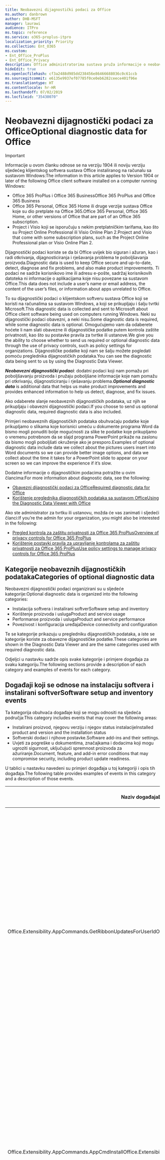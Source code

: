 ```yaml
---
title: Neobavezni dijagnostički podaci za Office
ms.author: danbrown
author: DHB-MSFT
manager: laurawi
audience: ITPro
ms.topic: reference
ms.service: o365-proplus-itpro
localization_priority: Priority
ms.collection: Ent_O365
ms.custom:
- Ent_Office_ProPlus
- Ent_Office_Privacy
description: Office administratorima sustava pruža informacije o neobaveznim dijagnostičkim podacima u sustavu Office, uključujući primjere događaja.
hideEdit: true
ms.openlocfilehash: cf3a2488d985dd238456e86466688036c0c61ccb
ms.sourcegitcommit: e6135e9937ef07785f0ce0eb6282ceece401f96e
ms.translationtype: HT
ms.contentlocale: hr-HR
ms.lasthandoff: 07/02/2019
ms.locfileid: "35430070"
---
```

# <a name="optional-diagnostic-data-for-office"></a><span data-ttu-id="2ac2c-103">Neobavezni dijagnostički podaci za Office</span><span class="sxs-lookup"><span data-stu-id="2ac2c-103">Optional diagnostic data for Office</span></span>

> [!IMPORTANT]
> <span data-ttu-id="2ac2c-104">Informacije u ovom članku odnose se na verziju 1904 ili noviju verziju sljedećeg klijentskog softvera sustava Office instaliranog na računalu sa sustavom Windows:</span><span class="sxs-lookup"><span data-stu-id="2ac2c-104">The information in this article applies to Version 1904 or later of the following Office client software installed on a computer running Windows:</span></span>
> - <span data-ttu-id="2ac2c-105">Office 365 ProPlus i Office 365 Business</span><span class="sxs-lookup"><span data-stu-id="2ac2c-105">Office 365 ProPlus and Office 365 Business</span></span>
> - <span data-ttu-id="2ac2c-106">Office 365 Personal, Office 365 Home ili druge verzije sustava Office koje su dio pretplate na Office 365.</span><span class="sxs-lookup"><span data-stu-id="2ac2c-106">Office 365 Personal, Office 365 Home, or other versions of Office that are part of an Office 365 subscription.</span></span>
> - <span data-ttu-id="2ac2c-107">Project i Visio koji se isporučuju s nekim pretplatničkim tarifama, kao što su Project Online Professional ili Visio Online Plan 2.</span><span class="sxs-lookup"><span data-stu-id="2ac2c-107">Project and Visio that come with some subscription plans, such as the Project Online Professional plan or Visio Online Plan 2.</span></span>

<span data-ttu-id="2ac2c-108">Dijagnostički podaci koriste se da bi Office uvijek bio siguran i ažuran, kao i radi otkrivanja, dijagnosticiranja i rješavanja problema te poboljšavanja proizvoda.</span><span class="sxs-lookup"><span data-stu-id="2ac2c-108">Diagnostic data is used to keep Office secure and up-to-date, detect, diagnose and fix problems, and also make product improvements.</span></span> <span data-ttu-id="2ac2c-109">Ti podaci ne sadrže korisnikovo ime ili adresu e-pošte, sadržaj korisnikovih datoteka ni informacije o aplikacijama koje nisu povezane sa sustavom Office.</span><span class="sxs-lookup"><span data-stu-id="2ac2c-109">This data does not include a user’s name or email address, the content of the user’s files, or information about apps unrelated to Office.</span></span>

<span data-ttu-id="2ac2c-110">To su dijagnostički podaci o klijentskom softveru sustava Office koji se koristi na računalima sa sustavom Windows, a koji se prikupljaju i šalju tvrtki Microsoft.</span><span class="sxs-lookup"><span data-stu-id="2ac2c-110">This diagnostic data is collected and sent to Microsoft about Office client software being used on computers running Windows.</span></span> <span data-ttu-id="2ac2c-111">Neki su dijagnostički podaci obavezni, a neki nisu.</span><span class="sxs-lookup"><span data-stu-id="2ac2c-111">Some diagnostic data is required, while some diagnostic data is optional.</span></span> <span data-ttu-id="2ac2c-112">Omogućujemo vam da odaberete hoćete li nam slati obavezne ili dijagnostičke podatke putem kontrola zaštite privatnosti, kao što su postavke pravila za tvrtke ili ustanove.</span><span class="sxs-lookup"><span data-stu-id="2ac2c-112">We give you the ability to choose whether to send us required or optional diagnostic data through the use of privacy controls, such as policy settings for organizations.</span></span> <span data-ttu-id="2ac2c-113">Dijagnostičke podatke koji nam se šalju možete pogledati pomoću preglednika dijagnostičkih podataka.</span><span class="sxs-lookup"><span data-stu-id="2ac2c-113">You can see the diagnostic data being sent to us by using the Diagnostic Data Viewer.</span></span>

<span data-ttu-id="2ac2c-114">***Neobavezni dijagnostički podaci***: dodatni podaci koji nam pomažu pri poboljšavanju proizvoda i pružaju poboljšane informacije koje nam pomažu pri otkrivanju, dijagnosticiranju i rješavanju problema.</span><span class="sxs-lookup"><span data-stu-id="2ac2c-114">***Optional diagnostic data*** is additional data that helps us make product improvements and provides enhanced information to help us detect, diagnose, and fix issues.</span></span>

<span data-ttu-id="2ac2c-115">Ako odaberete slanje neobaveznih dijagnostičkih podataka, uz njih se prikupljaju i obavezni dijagnostički podaci.</span><span class="sxs-lookup"><span data-stu-id="2ac2c-115">If you choose to send us optional diagnostic data, required diagnostic data is also included.</span></span>

<span data-ttu-id="2ac2c-116">Primjeri neobaveznih dijagnostičkih podataka obuhvaćaju podatke koje prikupljamo o slikama koje korisnici umeću u dokumente programa Word da bismo mogli ponuditi bolje mogućnosti za slike te podatke koje prikupljamo o vremenu potrebnom da se slajd programa PowerPoint prikaže na zaslonu da bismo mogli poboljšati okruženje ako je presporo.</span><span class="sxs-lookup"><span data-stu-id="2ac2c-116">Examples of optional diagnostic data include data we collect about the pictures users insert into Word documents so we can provide better image options, and data we collect about the time it takes for a PowerPoint slide to appear on your screen so we can improve the experience if it’s slow.</span></span>

<span data-ttu-id="2ac2c-117">Dodatne informacije o dijagnostičkim podacima potražite u ovim člancima:</span><span class="sxs-lookup"><span data-stu-id="2ac2c-117">For more information about diagnostic data, see the following:</span></span>

- [<span data-ttu-id="2ac2c-118">Obavezni dijagnostički podaci za Office</span><span class="sxs-lookup"><span data-stu-id="2ac2c-118">Required diagnostic data for Office</span></span>](required-diagnostic-data.md)
- [<span data-ttu-id="2ac2c-119">Korištenje preglednika dijagnostičkih podataka sa sustavom Office</span><span class="sxs-lookup"><span data-stu-id="2ac2c-119">Using the Diagnostic Data Viewer with Office</span></span>](https://support.office.com/article/cf761ce9-d805-4c60-a339-4e07f3182855)

<span data-ttu-id="2ac2c-120">Ako ste administrator za tvrtku ili ustanovu, možda će vas zanimati i sljedeći članci:</span><span class="sxs-lookup"><span data-stu-id="2ac2c-120">If you’re the admin for your organization, you might also be interested in the following:</span></span>

- [<span data-ttu-id="2ac2c-121">Pregled kontrola za zaštitu privatnosti za Office 365 ProPlus</span><span class="sxs-lookup"><span data-stu-id="2ac2c-121">Overview of privacy controls for Office 365 ProPlus</span></span>](overview-privacy-controls.md)
- [<span data-ttu-id="2ac2c-122">Korištenje postavki pravila za upravljanje kontrolama za zaštitu privatnosti za Office 365 ProPlus</span><span class="sxs-lookup"><span data-stu-id="2ac2c-122">Use policy settings to manage privacy controls for Office 365 ProPlus</span></span>](manage-privacy-controls.md)

## <a name="categories-of-optional-diagnostic-data"></a><span data-ttu-id="2ac2c-123">Kategorije neobaveznih dijagnostičkih podataka</span><span class="sxs-lookup"><span data-stu-id="2ac2c-123">Categories of optional diagnostic data</span></span>

<span data-ttu-id="2ac2c-124">Neobavezni dijagnostički podaci organizirani su u sljedeće kategorije:</span><span class="sxs-lookup"><span data-stu-id="2ac2c-124">Optional diagnostic data is organized into the following categories:</span></span>

- <span data-ttu-id="2ac2c-125">Instalacija softvera i instalirani softver</span><span class="sxs-lookup"><span data-stu-id="2ac2c-125">Software setup and inventory</span></span>
- <span data-ttu-id="2ac2c-126">Korištenje proizvoda i usluga</span><span class="sxs-lookup"><span data-stu-id="2ac2c-126">Product and service usage</span></span>
- <span data-ttu-id="2ac2c-127">Performanse proizvoda i usluga</span><span class="sxs-lookup"><span data-stu-id="2ac2c-127">Product and service performance</span></span>
- <span data-ttu-id="2ac2c-128">Povezivost i konfiguracija uređaja</span><span class="sxs-lookup"><span data-stu-id="2ac2c-128">Device connectivity and configuration</span></span>

<span data-ttu-id="2ac2c-129">Te se kategorije prikazuju u pregledniku dijagnostičkih podataka, a iste se kategorije koriste za obavezne dijagnostičke podatke.</span><span class="sxs-lookup"><span data-stu-id="2ac2c-129">These categories are shown in the Diagnostic Data Viewer and are the same categories used with required diagnostic data.</span></span>

<span data-ttu-id="2ac2c-130">Odjeljci u nastavku sadrže opis svake kategorije i primjere događaja za svaku kategoriju.</span><span class="sxs-lookup"><span data-stu-id="2ac2c-130">The following sections provide a description of each category and examples of events for each category.</span></span>

## <a name="software-setup-and-inventory-events"></a><span data-ttu-id="2ac2c-131">Događaji koji se odnose na instalaciju softvera i instalirani softver</span><span class="sxs-lookup"><span data-stu-id="2ac2c-131">Software setup and inventory events</span></span>

<span data-ttu-id="2ac2c-132">Ta kategorija obuhvaća događaje koji se mogu odnositi na sljedeća područja:</span><span class="sxs-lookup"><span data-stu-id="2ac2c-132">This category includes events that may cover the following areas:</span></span>

- <span data-ttu-id="2ac2c-133">Instalirani proizvod, njegovu verziju i njegov status instalacije</span><span class="sxs-lookup"><span data-stu-id="2ac2c-133">Installed product and version and the installation status</span></span>
- <span data-ttu-id="2ac2c-134">Softverski dodaci i njihove postavke.</span><span class="sxs-lookup"><span data-stu-id="2ac2c-134">Software add-ins and their settings.</span></span>
- <span data-ttu-id="2ac2c-135">Uvjeti za pogreške u dokumentima, značajkama i dodacima koji mogu ugroziti sigurnost, uključujući spremnost proizvoda za ažuriranje.</span><span class="sxs-lookup"><span data-stu-id="2ac2c-135">Document, feature, and add-in error conditions that may compromise security, including product update readiness.</span></span>

<span data-ttu-id="2ac2c-136">U tablici u nastavku navedeni su primjeri događaja u toj kategoriji i opis tih događaja.</span><span class="sxs-lookup"><span data-stu-id="2ac2c-136">The following table provides examples of events in this category and a description of those events.</span></span>

| <span data-ttu-id="2ac2c-137">**Naziv događaja**</span><span class="sxs-lookup"><span data-stu-id="2ac2c-137">**Event name**</span></span>   | <span data-ttu-id="2ac2c-138">**Opis događaja**</span><span class="sxs-lookup"><span data-stu-id="2ac2c-138">**Event description**</span></span>  |
| ---- | ---- |
| <span data-ttu-id="2ac2c-139">Office.Extensibility.AppCommands.GetRibbonUpdatesForUserId</span><span class="sxs-lookup"><span data-stu-id="2ac2c-139">OfficeExtensibilityAppCommandsGetRibbonUpdatesForUserId</span></span> | <span data-ttu-id="2ac2c-140">Taj događaj pokazuje ažurira li Word uspješno vrpcu u korisničkom sučelju programa Word kada korisnik promijeni identitet.</span><span class="sxs-lookup"><span data-stu-id="2ac2c-140">This event indicates whether Word successfully updates the Ribbon in the Word User Interface when the user changes their identity.</span></span> <span data-ttu-id="2ac2c-141">Taj događaj koristimo za otkrivanje pogrešne instalacije i drugih problema koji mogu utjecati na korisničko sučelje sustava Office.</span><span class="sxs-lookup"><span data-stu-id="2ac2c-141">We use this event to detect incorrect setup and other issues that would affect the Office user interface.</span></span> |
| <span data-ttu-id="2ac2c-142">Office.Extensibility.AppCommands.AppCmdInstall</span><span class="sxs-lookup"><span data-stu-id="2ac2c-142">Office.Extensibility.AppCommands.AppCmdInstall</span></span>   | <span data-ttu-id="2ac2c-143">Taj događaj nudi informacije o dodatku za Office koji je korisnik instalirao, uključujući ID aplikacije, međuverziju i verziju operacijskog sustava, uspješnost instalacije i trajanje instalacije.</span><span class="sxs-lookup"><span data-stu-id="2ac2c-143">This event provides information about the Office add-in that the user has installed, including app ID, operating system build and version, success of installation, and duration of install.</span></span>  |

## <a name="product-and-service-usage-events"></a><span data-ttu-id="2ac2c-144">Događaji koji se odnose na korištenje proizvoda i usluga</span><span class="sxs-lookup"><span data-stu-id="2ac2c-144">Product and service usage events</span></span>

<span data-ttu-id="2ac2c-145">Ta kategorija obuhvaća događaje koji se mogu odnositi na sljedeća područja:</span><span class="sxs-lookup"><span data-stu-id="2ac2c-145">This category includes events that may cover the following areas:</span></span>

- <span data-ttu-id="2ac2c-146">Uspješno funkcioniranje aplikacije.</span><span class="sxs-lookup"><span data-stu-id="2ac2c-146">Success of application functionality.</span></span> <span data-ttu-id="2ac2c-147">Ograničeno na otvaranje i zatvaranje aplikacije i dokumenata, uređivanje datoteka i zajedničko korištenje dokumenata (suradnju).</span><span class="sxs-lookup"><span data-stu-id="2ac2c-147">Limited to opening and closing of the application and documents, file editing, and file sharing (collaboration).</span></span>
- <span data-ttu-id="2ac2c-148">Utvrđivanje je li došlo do određenih događaja povezanih sa značajkama, kao što je pokretanje ili zaustavljanje, te utvrđivanje je li značajka pokrenuta.</span><span class="sxs-lookup"><span data-stu-id="2ac2c-148">Determination if specific feature events have occurred, such as start or stop, and if feature is running.</span></span>
- <span data-ttu-id="2ac2c-149">Značajke pristupačnosti u sustavu Office</span><span class="sxs-lookup"><span data-stu-id="2ac2c-149">Office accessibility features</span></span>

<span data-ttu-id="2ac2c-150">U tablici u nastavku navedeni su primjeri događaja u toj kategoriji i opis tih događaja.</span><span class="sxs-lookup"><span data-stu-id="2ac2c-150">The following table provides examples of events in this category and a description of those events.</span></span>

| <span data-ttu-id="2ac2c-151">**Naziv događaja**</span><span class="sxs-lookup"><span data-stu-id="2ac2c-151">**Event name**</span></span>   | <span data-ttu-id="2ac2c-152">**Opis događaja**</span><span class="sxs-lookup"><span data-stu-id="2ac2c-152">**Event description**</span></span>  |
| ------ | ------- |
| <span data-ttu-id="2ac2c-153">Office.Word.Commanding.Highlight</span><span class="sxs-lookup"><span data-stu-id="2ac2c-153">Office.Word.Commanding.Highlight</span></span>  | <span data-ttu-id="2ac2c-154">Taj događaj pokazuje da je Word izvršio naredbu za isticanje teksta.</span><span class="sxs-lookup"><span data-stu-id="2ac2c-154">This event indicates Word has executed the command to highlight text.</span></span> <span data-ttu-id="2ac2c-155">Taj događaj koristimo za otkrivanje pogrešaka u naredbi za označavanje teksta.</span><span class="sxs-lookup"><span data-stu-id="2ac2c-155">We use this event to detect errors in the text-highlight command.</span></span>  |
| <span data-ttu-id="2ac2c-156">Office.Translator.AddInLoaded</span><span class="sxs-lookup"><span data-stu-id="2ac2c-156">Office.Translator.AddInLoaded</span></span>   | <span data-ttu-id="2ac2c-157">Impulsni podaci koji pokazuju da je značajka prevoditelja uspješno učitana i prikazana.</span><span class="sxs-lookup"><span data-stu-id="2ac2c-157">A heartbeat to indicate that the translator feature has been loaded and rendered successfully.</span></span>  |
| <span data-ttu-id="2ac2c-158">Office.Graphics.GVizInsertShape</span><span class="sxs-lookup"><span data-stu-id="2ac2c-158">Office.Graphics.GVizInsertShape</span></span> |<span data-ttu-id="2ac2c-159">Prati uspješnost ili neuspješnost značajke umetanja slike i prijavljuje pojedinosti o vrstama umetnutih slika i njihovu izvoru.</span><span class="sxs-lookup"><span data-stu-id="2ac2c-159">Tracks the success or failure of the Insert Picture feature, and also reports details of types of pictures inserted and from which source.</span></span>| 
| <span data-ttu-id="2ac2c-160">Office.PowerPoint.PPT.Desktop.SummaryZoomInsertionRule</span><span class="sxs-lookup"><span data-stu-id="2ac2c-160">Office.PowerPoint.PPT.Desktop.SummaryZoomInsertionRule</span></span>   | <span data-ttu-id="2ac2c-161">Taj događaj utvrđuje ima li u dokumentu sekcija kada korisnik umeće skupni pregled te je li korisnik odabrao brisanje postojećih sekcija.</span><span class="sxs-lookup"><span data-stu-id="2ac2c-161">This event determines if there are any sections present in a document when the user is inserting Summary Zoom and if the user chooses to delete existing sections.</span></span> |
| <span data-ttu-id="2ac2c-162">Office.Security.SecureReaderHost.ProtectedViewValidation</span><span class="sxs-lookup"><span data-stu-id="2ac2c-162">Office.Security.SecureReaderHost.ProtectedViewValidation</span></span> | <span data-ttu-id="2ac2c-163">Prati kada je i zašto datoteka otvorena u zaštićenom prikazu.</span><span class="sxs-lookup"><span data-stu-id="2ac2c-163">Tracks when and why a file is opened in Protected View.</span></span> <span data-ttu-id="2ac2c-164">Koristi se za dijagnosticiranje stanja kada se zaštićeni prikaz nije mogao uspješno aktivirati da bi se provjerilo funkcionira li značajka ispravno.</span><span class="sxs-lookup"><span data-stu-id="2ac2c-164">Used to diagnose conditions where Protected View may not be correctly triggered to ensure the feature is working properly.</span></span> |

## <a name="product-and-service-performance-events"></a><span data-ttu-id="2ac2c-165">Događaji koji se odnose na performanse proizvoda i usluga</span><span class="sxs-lookup"><span data-stu-id="2ac2c-165">Product and service performance events</span></span>

<span data-ttu-id="2ac2c-166">Ta kategorija obuhvaća događaje koji se mogu odnositi na sljedeća područja:</span><span class="sxs-lookup"><span data-stu-id="2ac2c-166">This category includes events that may cover the following areas:</span></span>

- <span data-ttu-id="2ac2c-167">Neočekivana zatvaranja (rušenja) aplikacija i stanje aplikacije kada se to dogodi.</span><span class="sxs-lookup"><span data-stu-id="2ac2c-167">Unexpected application exits (crashes) and the state of the application when that happens.</span></span>
- <span data-ttu-id="2ac2c-168">Loše vrijeme odziva ili performanse u situacijama kao što su pokretanje aplikacije ili otvaranje datoteke.</span><span class="sxs-lookup"><span data-stu-id="2ac2c-168">Poor response time or performance for scenarios such as application start up or opening a file.</span></span>
- <span data-ttu-id="2ac2c-169">Pogreške u funkcioniranju značajke ili korisničkog okruženja.</span><span class="sxs-lookup"><span data-stu-id="2ac2c-169">Errors in functionality of a feature or user experience.</span></span>

<span data-ttu-id="2ac2c-170">U tablici u nastavku navedeni su primjeri događaja u toj kategoriji i opis tih događaja.</span><span class="sxs-lookup"><span data-stu-id="2ac2c-170">The following table provides examples of events in this category and a description of those events.</span></span>

| <span data-ttu-id="2ac2c-171">**Naziv događaja**</span><span class="sxs-lookup"><span data-stu-id="2ac2c-171">**Event name**</span></span>    | <span data-ttu-id="2ac2c-172">**Opis događaja**</span><span class="sxs-lookup"><span data-stu-id="2ac2c-172">**Event description**</span></span>   |
| --------------- | -------------- |
| <span data-ttu-id="2ac2c-173">Office.Word.Word.CoreSaveTime100ns</span><span class="sxs-lookup"><span data-stu-id="2ac2c-173">OfficeWordWordCoreSaveTime100ns</span></span>     | <span data-ttu-id="2ac2c-174">Taj događaj bilježi performanse aktivnosti spremanja dokumenta u programu Word.</span><span class="sxs-lookup"><span data-stu-id="2ac2c-174">This event logs the performance of a document save activity by Word.</span></span> <span data-ttu-id="2ac2c-175">Taj događaj koristimo za otkrivanje pogrešaka i problema s performansama tijekom aktivnosti spremanja dokumenta u programu Word.</span><span class="sxs-lookup"><span data-stu-id="2ac2c-175">We use this event to detect errors and performance issues in the Word save document activity.</span></span>|
| <span data-ttu-id="2ac2c-176">Office.Identity.SignInForWamAccountAad</span><span class="sxs-lookup"><span data-stu-id="2ac2c-176">Office.Identity.SignInForWamAccountAad</span></span>  | <span data-ttu-id="2ac2c-177">Taj se događaj šalje kada se korisnik prijavi na račun za Azure Active Directory pomoću biblioteke upravitelja web-računa (Web Account Manager, WAM).</span><span class="sxs-lookup"><span data-stu-id="2ac2c-177">This event is sent when a user is signed in to an Azure Active Directory account with Web Account Manager (WAM) library.</span></span> <span data-ttu-id="2ac2c-178">Taj događaj šalje metapodatke kao što su AppName, AppVersion i ErrorCode ako događaj ne uspije.</span><span class="sxs-lookup"><span data-stu-id="2ac2c-178">This event sends metadata such as AppName, AppVersion, and ErrorCode if the event failed.</span></span> |
| <span data-ttu-id="2ac2c-179">Office.PowerPoint.PPT.Desktop.FileOpen.FirstSlideMasterThumbnailRenderTime</span><span class="sxs-lookup"><span data-stu-id="2ac2c-179">Office.PowerPoint.PPT.Desktop.FileOpen.FirstSlideMasterThumbnailRenderTime</span></span> | <span data-ttu-id="2ac2c-180">Taj događaj prikuplja podatke o vremenu potrebnom za prikaz minijature prve matrice slajda u programu PowerPoint.</span><span class="sxs-lookup"><span data-stu-id="2ac2c-180">This event collects the length of time it takes to render the first slide master thumbnail in PowerPoint.</span></span>  |
| <span data-ttu-id="2ac2c-181">Office.Extensibility.Diagnostics</span><span class="sxs-lookup"><span data-stu-id="2ac2c-181">Office.Extensibility.Diagnostics</span></span>   | <span data-ttu-id="2ac2c-182">Taj događaj nudi općenite dijagnostičke podatke za dodatke sustava Office, kao što su izvješća o rušenju radi otklanjanja pogrešaka.</span><span class="sxs-lookup"><span data-stu-id="2ac2c-182">This event provides general diagnostic information for Office add-ins, such as crash reports for debugging.</span></span>|

## <a name="device-connectivity-and-configuration-events"></a><span data-ttu-id="2ac2c-183">Događaji koji se odnose na povezivost i konfiguracija uređaja</span><span class="sxs-lookup"><span data-stu-id="2ac2c-183">Device connectivity and configuration events</span></span>

<span data-ttu-id="2ac2c-184">Ta kategorija obuhvaća događaje koji se mogu odnositi na sljedeća područja:</span><span class="sxs-lookup"><span data-stu-id="2ac2c-184">This category includes events that may cover the following areas:</span></span>

- <span data-ttu-id="2ac2c-185">Stanje mrežne veze i postavke uređaja, kao što je memorija.</span><span class="sxs-lookup"><span data-stu-id="2ac2c-185">Network connection state and device settings, such as memory.</span></span>

<span data-ttu-id="2ac2c-186">U tablici u nastavku navedeni su primjeri događaja u toj kategoriji i opis tih događaja.</span><span class="sxs-lookup"><span data-stu-id="2ac2c-186">The following table provides examples of events in this category and a description of those events.</span></span>

| <span data-ttu-id="2ac2c-187">**Naziv događaja**</span><span class="sxs-lookup"><span data-stu-id="2ac2c-187">**Event name**</span></span>                    | <span data-ttu-id="2ac2c-188">**Opis događaja**</span><span class="sxs-lookup"><span data-stu-id="2ac2c-188">**Event description**</span></span>                                                                                                                                                     |
| ------ | ----- |
| <span data-ttu-id="2ac2c-189">Office.Graphics.ArtViewValidate</span><span class="sxs-lookup"><span data-stu-id="2ac2c-189">OfficeGraphicsArtViewValidate</span></span> | <span data-ttu-id="2ac2c-190">Taj događaj bilježi provjeru valjanosti rezultata prikaza grafike koji podržava grafičko korisničko sučelje.</span><span class="sxs-lookup"><span data-stu-id="2ac2c-190">This event logs validation the results of Graphics View that supports Graphics User Interface.</span></span> <span data-ttu-id="2ac2c-191">Taj događaj koristimo za prikupljanje podataka o korištenju i pogreškama o prikazu grafike.</span><span class="sxs-lookup"><span data-stu-id="2ac2c-191">We use the event to collect usage and error data about graphics rendering.</span></span> |
| <span data-ttu-id="2ac2c-192">Office.Graphics.ARCExceptionScope</span><span class="sxs-lookup"><span data-stu-id="2ac2c-192">Office.Graphics.ARCExceptionScope</span></span> | <span data-ttu-id="2ac2c-193">Taj događaj prati pogreške u prikazu modula za prikaz.</span><span class="sxs-lookup"><span data-stu-id="2ac2c-193">This event tracks rendering failures coming from the rendering engine.</span></span> |
| <span data-ttu-id="2ac2c-194">Office.Extensibility.ODPLatency</span><span class="sxs-lookup"><span data-stu-id="2ac2c-194">Office.Extensibility.ODPLatency</span></span>   | <span data-ttu-id="2ac2c-195">Taj događaj pruža informacije o korisnikovoj mrežnoj vezi i brzini.</span><span class="sxs-lookup"><span data-stu-id="2ac2c-195">This event provides information about the user’s network connection and speed.</span></span>     |

